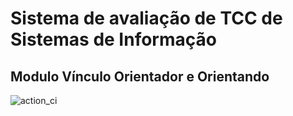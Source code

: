 # Sistema de avaliação de TCC de Sistemas de Informação

## Modulo Vínculo Orientador e Orientando
![action_ci](https://github.com/marceloluisr/vinculotcc_api/workflows/action_ci/badge.svg?branch=master)
